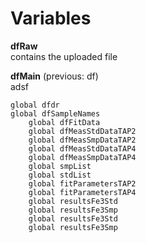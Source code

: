 # Variables

**dfRaw** \
contains the uploaded file

**dfMain** (previous: df)\
adsf

    global dfdr
    global dfSampleNames
        global dfFitData
        global dfMeasStdDataTAP2
        global dfMeasSmpDataTAP2
        global dfMeasStdDataTAP4
        global dfMeasSmpDataTAP4
        global smpList
        global stdList
        global fitParametersTAP2
        global fitParametersTAP4
        global resultsFe3Std
        global resultsFe3Smp
        global resultsFe3Std
        global resultsFe3Smp
